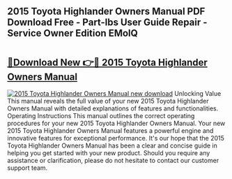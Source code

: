 ## 2015 Toyota Highlander Owners Manual PDF Download Free - Part-lbs User Guide Repair - Service Owner Edition EMolQ

# <h2><a href="http://bc39097.oget.top/?id=2015+Toyota+Highlander+Owners+Manual">🔗Download New 👉🔴 2015 Toyota Highlander Owners Manual</a></h2>

[![2015 Toyota Highlander Owners Manual new download](https://i.imgur.com/5g1atiW.png)](http://bc39097.oget.top/?id=2015+Toyota+Highlander+Owners+Manual)
Unlocking Value This manual reveals the full value of your new 2015 Toyota Highlander Owners Manual with detailed explanations of features and functionalities. Operating Instructions This manual outlines the correct operating procedures for your new 2015 Toyota Highlander Owners Manual. Your new 2015 Toyota Highlander Owners Manual features a powerful engine and innovative features for exceptional performance. It's our hope that the 2015 Toyota Highlander Owners Manual has been a clear and concise guide in helping you get started with your new product. Should you require any assistance or clarification, please do not hesitate to contact our customer support team.
